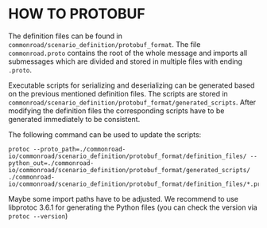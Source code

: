 # HOW TO PROTOBUF

The definition files can be found in `commonroad/scenario_definition/protobuf_format`. The file
`commonroad.proto` contains the root of the whole message and imports all submessages which are divided
and stored in multiple files with ending `.proto`.

Executable scripts for serializing and deserializing can be generated based on the previous mentioned
definition files. The scripts are stored in `commonroad/scenario_definition/protobuf_format/generated_scripts`.
After modifying the definition files the corresponding scripts have to be generated immediately to be consistent.

The following command can be used to update the scripts:
```
protoc --proto_path=./commonroad-io/commonroad/scenario_definition/protobuf_format/definition_files/ --python_out=./commonroad-io/commonroad/scenario_definition/protobuf_format/generated_scripts/ ./commonroad-io/commonroad/scenario_definition/protobuf_format/definition_files/*.proto
```

Maybe some import paths have to be adjusted.
We recommend to use libprotoc 3.6.1 for generating the Python files (you can check the version via ```protoc --version```)
